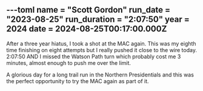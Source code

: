 ---toml
name = "Scott Gordon"
run_date = "2023-08-25"
run_duration = "2:07:50"
year = 2024
date = 2024-08-25T00:17:00.000Z
---

After a three year hiatus, I took a shot at the MAC again. This was my eighth time finishing on eight attempts but I really pushed it close to the wire today. 2:07:50 AND I missed the Watson Path turn which probably cost me 3 minutes, almost enough to push me over the limit. 

A glorious day for a long trail run in the Northern Presidentials and this was the perfect opportunity to try the MAC again as part of it.
